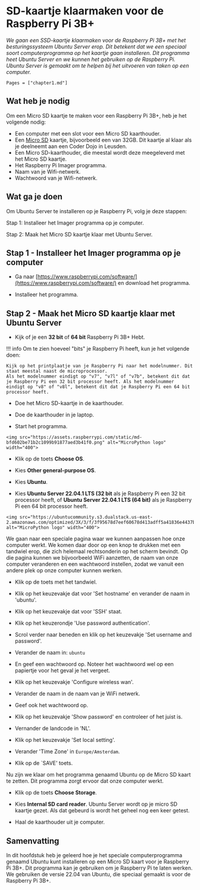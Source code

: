 # SD-kaartje klaarmaken voor de Raspberry Pi 3B+

*We gaan een SSD-kaartje klaarmaken voor de Raspberry Pi 3B+ met het besturingssysteem Ubuntu Server erop. Dit betekent dat we een speciaal soort computerprogramma op het kaartje gaan installeren. Dit programma heet Ubuntu Server en we kunnen het gebruiken op de Raspberry Pi. Ubuntu Server is gemaakt om te helpen bij het uitvoeren van taken op een computer.*

```@contents
Pages = ["chapter1.md"]
```

## Wat heb je nodig

Om een Micro SD kaartje te maken voor een Raspberry Pi 3B+, heb je het volgende nodig:

- Een computer met een slot voor een Micro SD kaarthouder.
- Een [Micro SD](https://elektronicavoorjou.nl/product/transcend-micro-sd-rpi-os/) kaartje, bijvoorbeeld een van 32GB. Dit kaartje al klaar als je deelneemt aan een Coder Dojo in Leusden.
- Een Micro SD-kaarthouder, die meestal wordt deze meegeleverd met het Micro SD kaartje.
- Het Raspberry Pi Imager programma.
- Naam van je Wifi-netwerk.
- Wachtwoord van je Wifi-netwerk.

## Wat ga je doen

Om Ubuntu Server te installeren op je Raspberry Pi, volg je deze stappen:

Stap 1: Installeer het Imager programma op je computer.

Stap 2: Maak het Micro SD kaartje klaar met Ubuntu Server.

## Stap 1 - Installeer het Imager programma op je computer

- Ga naar [https://www.raspberrypi.com/software/](https://www.raspberrypi.com/software/) en download het programma.

- Installeer het programma.

## Stap 2 - Maak het Micro SD kaartje klaar met Ubuntu Server

- Kijk of je een **32 bit** of **64 bit** Raspberry Pi 3B+ Hebt.

!!! info
    Om te zien hoeveel "bits" je Raspberry Pi heeft, kun je het volgende doen:

    Kijk op het printplaatje van je Raspberry Pi naar het modelnummer. Dit staat meestal naast de microprocessor.
    Als het modelnummer eindigt op "v7", "v7l" of "v7b", betekent dit dat je Raspberry Pi een 32 bit processor heeft. Als het modelnummer eindigt op "v8" of "v8l", betekent dit dat je Raspberry Pi een 64 bit processor heeft.

- Doe het Micro SD-kaartje in de kaarthouder.

- Doe de kaarthouder in je laptop.

- Start het programma.

```@raw html
<img src="https://assets.raspberrypi.com/static/md-bfd602be71b2c1099b91877aed3b41f0.png" alt="MicroPython logo" width="400">
```

- Klik op de toets **Choose OS**.

- Kies **Other general-purpose OS**.

- Kies **Ubuntu**.

- Kies **Ubuntu Server 22.04.1 LTS (32 bit** als je Raspberry Pi een 32 bit processor heeft, of **Ubuntu Server 22.04.1 LTS (64 bit)** als je Raspberry Pi een 64 bit processor heeft.

```@raw html
<img src="https://ubuntucommunity.s3.dualstack.us-east-2.amazonaws.com/optimized/3X/3/f/3f95678d7eef60678d413adff5a41836e4437b4c_2_690x448.png" alt="MicroPython logo" width="400">
```
We gaan naar een speciale pagina waar we kunnen aanpassen hoe onze computer werkt. We komen daar door op een knop te drukken met een tandwiel erop, die zich helemaal rechtsonderin op het scherm bevindt. Op die pagina kunnen we bijvoorbeeld WiFi aanzetten, de naam van onze computer veranderen en een wachtwoord instellen, zodat we vanuit een andere plek op onze computer kunnen werken.

- Klik op de toets met het tandwiel.
- Klik op het keuzevakje dat voor 'Set hostname' en verander de naam in 'ubuntu'.
- Klik op het keuzevakje dat voor 'SSH' staat.
- Klik op het keuzerondje 'Use password authentication'.

- Scrol verder naar beneden en klik op het keuzevakje 'Set username and password'.
- Verander de naam in: `ubuntu`
- En geef een wachtwoord op. Noteer het wachtwoord wel op een papiertje voor het geval je het vergeet.

- Klik op het keuzevakje 'Configure wireless wan'.
- Verander de naam in de naam van je WiFi netwerk.
- Geef ook het wachtwoord op.
- Klik op het keuzevakje 'Show password' en controleer of het juist is.

- Vernander de landcode in 'NL'.
- Klik op het keuzevakje 'Set local setting'.
- Verander 'Time Zone' in `Europe/Amsterdam`.
- Klik op de `SAVE' toets.

Nu zijn we klaar om het programma genaamd Ubuntu op de Micro SD kaart te zetten. Dit programma zorgt ervoor dat onze computer werkt.

- Klik op de toets **Choose Storage**.

- Kies **Internal SD card reader**. Ubuntu Server wordt op je micro SD kaartje gezet. Als dat gebeurd is wordt het geheel nog een keer getest.

- Haal de kaarthouder uit je computer.

## Samenvatting

In dit hoofdstuk heb je geleerd hoe je het speciale computerprogramma genaamd Ubuntu kunt installeren op een Micro SD kaart voor je Raspberry Pi 3B+. Dit programma kan je gebruiken om je Raspberry Pi te laten werken. We gebruiken de versie 22.04 van Ubuntu, die speciaal gemaakt is voor de Raspberry Pi 3B+.